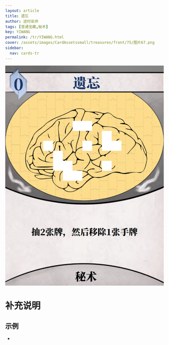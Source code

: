 ```yaml
---
layout: article
title: 遗忘
author: 逆时巫师
tags: [普通宝藏,秘术]
key: YIWANG
permalink: /tr/YIWANG.html
cover: /assets/images/CardAssetssmall/treasures/front/75/图片67.png
sidebar:
  nav: cards-tr
---
```

![](/assets/images/CardAssets/treasures/front/75/图片67.png)

# 补充说明



## 示例
* 
